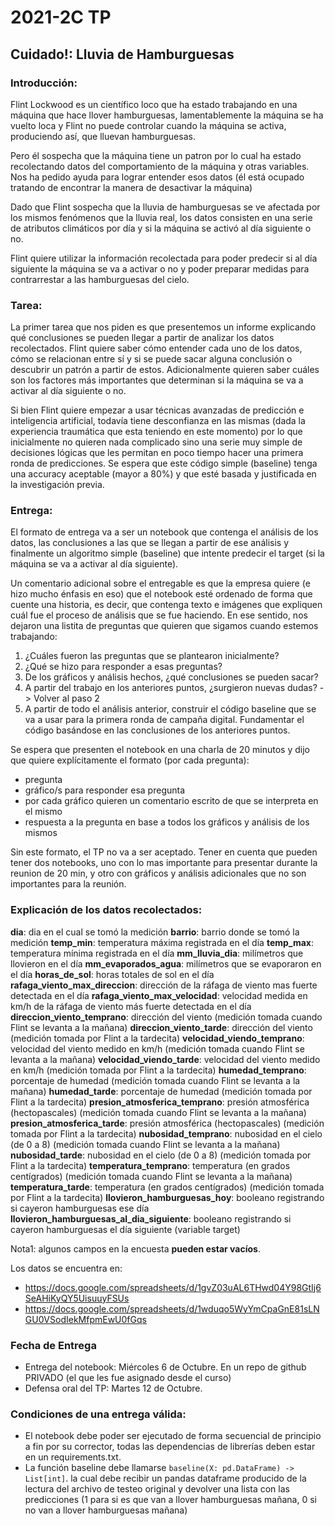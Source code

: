 # 2021-2C TP
## Cuidado!: Lluvia de Hamburguesas

### Introducción:
Flint Lockwood es un científico loco que ha estado trabajando en una máquina que hace llover hamburguesas,
lamentablemente la máquina se ha vuelto loca y Flint no puede controlar cuando la máquina se activa,
produciendo así, que lluevan hamburguesas.

Pero él sospecha que la máquina tiene un patron por lo cual ha estado recolectando datos del comportamiento
de la máquina y otras variables. Nos ha pedido ayuda para lograr entender esos datos (él está ocupado
tratando de encontrar la manera de desactivar la máquina)

Dado que Flint sospecha que la lluvia de hamburguesas se ve afectada por los mismos fenómenos que la lluvia real, los datos consisten en una serie de atributos climáticos por día y si la máquina se activó al día siguiente o no.

Flint quiere utilizar la información recolectada para poder predecir si al día siguiente la máquina se va a activar o no
y poder preparar medidas para contrarrestar a las hamburguesas del cielo.

### Tarea:

La primer tarea que nos piden es que presentemos un informe explicando qué conclusiones se pueden
llegar a partir de analizar los datos recolectados. Flint quiere saber cómo entender cada
uno de los datos, cómo se relacionan entre sí y si se puede sacar alguna conclusión o descubrir
un patrón a partir de estos. Adicionalmente quieren saber cuáles son los factores más importantes
que determinan si la máquina se va a activar al día siguiente o no.


Si bien Flint quiere empezar a usar técnicas avanzadas de predicción e inteligencia artificial,
todavía tiene desconfianza en las mismas (dada la experiencia traumática que esta teniendo en este momento)
por lo que inicialmente no quieren nada complicado sino una serie muy simple
de decisiones lógicas que les permitan en poco tiempo hacer una primera ronda de predicciones. Se
espera que este código simple (baseline) tenga una accuracy aceptable (mayor a 80%) y que esté basada y justificada
en la investigación previa.


### Entrega:
El formato de entrega va a ser un notebook que contenga el análisis de los datos, las conclusiones a
las que se llegan a partir de ese análisis y finalmente un algoritmo simple (baseline) que intente
predecir el target (si la máquina se va a activar al día siguiente).


Un comentario adicional sobre el entregable es que la empresa quiere (e hizo mucho énfasis en eso)
que el notebook esté ordenado de forma que cuente una historia, es decir, que contenga texto e imágenes que
expliquen cuál fue el proceso de análisis que se fue haciendo. En ese sentido, nos dejaron una listita
de preguntas que quieren que sigamos cuando estemos trabajando:
1. ¿Cuáles fueron las preguntas que se plantearon inicialmente?
2. ¿Qué se hizo para responder a esas preguntas?
3. De los gráficos y análisis hechos, ¿qué conclusiones se pueden sacar?
4. A partir del trabajo en los anteriores puntos, ¿surgieron nuevas dudas? -> Volver al paso 2
5. A partir de todo el análisis anterior, construir el código baseline que se va a usar para la
primera ronda de campaña digital. Fundamentar el código basándose en las conclusiones de los
anteriores puntos.

Se espera que presenten el notebook en una charla de 20 minutos y dijo que quiere explícitamente el formato
(por cada pregunta):
- pregunta
- gráfico/s para responder esa pregunta
- por cada gráfico quieren un comentario escrito de que se interpreta en el mismo
- respuesta a la pregunta en base a todos los gráficos y análisis de los mismos

Sin este formato, el TP no va a ser aceptado.
Tener en cuenta que pueden tener dos notebooks, uno con lo mas importante para presentar durante la reunion de 20 min,
y otro con gráficos y análisis adicionales que no son importantes para la reunión.

### Explicación de los datos recolectados:

**dia**: dia en el cual se tomó la medición
**barrio**: barrio donde se tomó la medición
**temp_min**: temperatura máxima registrada en el día
**temp_max**: temperatura mínima registrada en el día
**mm_lluvia_dia**: milímetros que llovieron en el día
**mm_evaporados_agua**: milímetros que se evaporaron en el día
**horas_de_sol**: horas totales de sol en el día
**rafaga_viento_max_direccion**: dirección de la ráfaga de viento mas fuerte detectada en el día
**rafaga_viento_max_velocidad**: velocidad medida en km/h de la ráfaga de viento más fuerte detectada en el día
**direccion_viento_temprano**: dirección del viento (medición tomada cuando Flint se levanta a la mañana)
**direccion_viento_tarde**: dirección del viento (medición tomada por Flint a la tardecita)
**velocidad_viendo_temprano**: velocidad del viento medido en km/h (medición tomada cuando Flint se levanta a la mañana)
**velocidad_viendo_tarde**: velocidad del viento medido en km/h (medición tomada por Flint a la tardecita)
**humedad_temprano**: porcentaje de humedad (medición tomada cuando Flint se levanta a la mañana)
**humedad_tarde**: porcentaje de humedad (medición tomada por Flint a la tardecita)
**presion_atmosferica_temprano**: presión atmosférica (hectopascales) (medición tomada cuando Flint se levanta a la mañana)
**presion_atmosferica_tarde**: presión atmosférica (hectopascales) (medición tomada por Flint a la tardecita)
**nubosidad_temprano**: nubosidad en el cielo (de 0 a 8) (medición tomada cuando Flint se levanta a la mañana)
**nubosidad_tarde**: nubosidad en el cielo (de 0 a 8) (medición tomada por Flint a la tardecita)
**temperatura_temprano**: temperatura (en grados centígrados) (medición tomada cuando Flint se levanta a la mañana)
**temperatura_tarde**: temperatura (en grados centígrados) (medición tomada por Flint a la tardecita)
**llovieron_hamburguesas_hoy**: booleano registrando si cayeron hamburguesas ese día
**llovieron_hamburguesas_al_dia_siguiente**: booleano registrando si cayeron hamburguesas el día siguiente (variable target)


Nota1: algunos campos en la encuesta **pueden estar vacíos**.

Los datos se encuentra en:
- https://docs.google.com/spreadsheets/d/1gvZ03uAL6THwd04Y98GtIj6SeAHiKyQY5UisuuyFSUs
- https://docs.google.com/spreadsheets/d/1wduqo5WyYmCpaGnE81sLNGU0VSodIekMfpmEwU0fGqs


### Fecha de Entrega
- Entrega del notebook: Miércoles 6 de Octubre. En un repo de github PRIVADO (el que les fue asignado desde el curso)
- Defensa oral del TP: Martes 12 de Octubre.

### Condiciones de una entrega válida:
- El notebook debe poder ser ejecutado de forma secuencial de principio a fin por su corrector, todas las dependencias
  de librerías deben estar en un requirements.txt.
- La función baseline debe llamarse `baseline(X: pd.DataFrame) -> List[int]`.
  la cual debe recibir un pandas dataframe producido de la lectura del archivo de testeo original y devolver una lista
  con las predicciones (1 para si es que van a llover hamburguesas mañana, 0 si no van a llover hamburguesas mañana)
